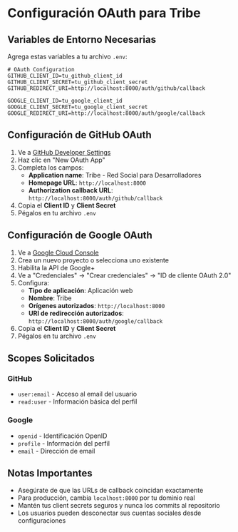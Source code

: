 # Configuración OAuth para Tribe

## Variables de Entorno Necesarias

Agrega estas variables a tu archivo `.env`:

```env
# OAuth Configuration
GITHUB_CLIENT_ID=tu_github_client_id
GITHUB_CLIENT_SECRET=tu_github_client_secret
GITHUB_REDIRECT_URI=http://localhost:8000/auth/github/callback

GOOGLE_CLIENT_ID=tu_google_client_id
GOOGLE_CLIENT_SECRET=tu_google_client_secret
GOOGLE_REDIRECT_URI=http://localhost:8000/auth/google/callback
```

## Configuración de GitHub OAuth

1. Ve a [GitHub Developer Settings](https://github.com/settings/developers)
2. Haz clic en "New OAuth App"
3. Completa los campos:
   - **Application name**: Tribe - Red Social para Desarrolladores
   - **Homepage URL**: `http://localhost:8000`
   - **Authorization callback URL**: `http://localhost:8000/auth/github/callback`
4. Copia el **Client ID** y **Client Secret**
5. Pégalos en tu archivo `.env`

## Configuración de Google OAuth

1. Ve a [Google Cloud Console](https://console.cloud.google.com/)
2. Crea un nuevo proyecto o selecciona uno existente
3. Habilita la API de Google+
4. Ve a "Credenciales" → "Crear credenciales" → "ID de cliente OAuth 2.0"
5. Configura:
   - **Tipo de aplicación**: Aplicación web
   - **Nombre**: Tribe
   - **Orígenes autorizados**: `http://localhost:8000`
   - **URI de redirección autorizados**: `http://localhost:8000/auth/google/callback`
6. Copia el **Client ID** y **Client Secret**
7. Pégalos en tu archivo `.env`

## Scopes Solicitados

### GitHub
- `user:email` - Acceso al email del usuario
- `read:user` - Información básica del perfil

### Google
- `openid` - Identificación OpenID
- `profile` - Información del perfil
- `email` - Dirección de email

## Notas Importantes

- Asegúrate de que las URLs de callback coincidan exactamente
- Para producción, cambia `localhost:8000` por tu dominio real
- Mantén tus client secrets seguros y nunca los commits al repositorio
- Los usuarios pueden desconectar sus cuentas sociales desde configuraciones 
